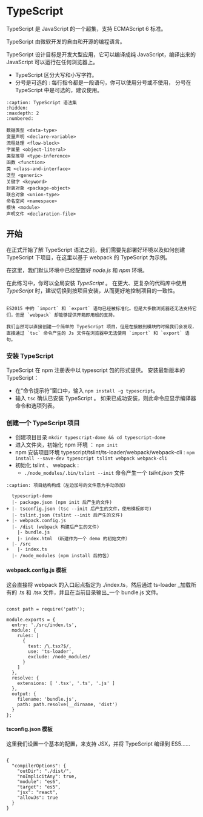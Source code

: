 # TypeScript

TypeScript 是 JavaScript 的一个超集，支持 ECMAScript 6 标准。

TypeScript 由微软开发的自由和开源的编程语言。

TypeScript 设计目标是开发大型应用，它可以编译成纯 JavaScript，编译出来的 JavaScript 可以运行在任何浏览器上。



* TypeScript 区分大写和小写字符。
* 分号是可选的 : 每行指令都是一段语句，你可以使用分号或不使用， 分号在 TypeScript 中是可选的，建议使用。


```{toctree}
:caption: TypeScript 语法集
:hidden:
:maxdepth: 2
:numbered:

数据类型 <data-type>
变量声明 <declare-variable>
流程处理 <flow-block>
字面量 <object-literal>
类型推导 <type-inference>
函数 <function>
类 <class-and-interface>
泛型 <generic>
关键字 <keyword>
封装对象 <package-object>
联合对象 <union-type>
命名空间 <namespace>
模块 <module>
声明文件 <declaration-file>
```


## 开始

在正式开始了解 TypeScript 语法之前，我们需要先部署好环境以及如何创建 TypeScript 下项目，在这里以基于 webpack 的 TypeScript 为示例。

在这里，我们默认环境中已经配置好 *node.js* 和 *npm* 环境。

在此练习中，你可以全局安装 *TypeScript* 。 在更大、更复杂的代码库中使用 *TypeScript* 时，建议切换到按项目安装，从而更好地控制项目的一致性。

```{admonition} 为什么使用 webpack

ES2015 中的 `import` 和 `export` 语句已经被标准化。但是大多数浏览器还无法支持它们，但是 `webpack` 却能够提供开箱即用般的支持。 

我们当然可以直接创建一个简单的 TypeScript 项目，但是在接触到模块的时候我们会发现，直接通过 `tsc` 命令产生的 Js 文件在浏览器中无法使用 `import` 和 `export` 语句。
```

### 安装 TypeScript

TypeScript 在 npm 注册表中以 typescript 包的形式提供。 安装最新版本的 TypeScript：

* 在“命令提示符”窗口中，输入 `npm install -g typescript`。
* 输入 `tsc` 确认已安装 TypeScript 。 如果已成功安装，则此命令应显示编译器命令和选项列表。


### 创建一个 TypeScript 项目

* 创建项目目录 `mkdir typescript-dome && cd typescript-dome`
* 进入文件夹，初始化 npm 环境 ： `npm init`
* npm 安装项目环境 typescript/tslint/ts-loader/webpack/webpack-cli : `npm install --save-dev typescript tslint webpack webpack-cli`
* 初始化 tslint 、 webpack : 
  * `./node_modules/.bin/tslint --init` 命令产生一个 *tslint.json* 文件




```{code-block} word
:caption: 项目结构构成（左边加号的文件意为手动添加）

  typescript-demo
  |- package.json (npm init 后产生的文件)
+ |- tsconfig.json (tsc --init 后产生的文件，使用模板即可)
  |- tslint.json (tslint --init 后产生的文件)
+ |- webpack.config.js
  |- /dist (webpack 构建后产生的文件)
    |- bundle.js
+   |- index.html （新建作为一个 demo 的初始文件）
  |- /src
+   |- index.ts
  |- /node_modules (npm install 后的包)
```



#### webpack.config.js 模板

这会直接将 webpack 的入口起点指定为 ./index.ts，然后通过 ts-loader _加载所有的 .ts 和 .tsx 文件，并且在当前目录输出_一个 bundle.js 文件。

```{code-block} js

const path = require('path');

module.exports = {
  entry: './src/index.ts',
  module: {
    rules: [
      {
        test: /\.tsx?$/,
        use: 'ts-loader',
        exclude: /node_modules/
      }
    ]
  },
  resolve: {
    extensions: [ '.tsx', '.ts', '.js' ]
  },
  output: {
    filename: 'bundle.js',
    path: path.resolve(__dirname, 'dist')
  }
};
```


#### tsconfig.json 模板

这里我们设置一个基本的配置，来支持 JSX，并将 TypeScript 编译到 ES5……

```{code-block} json

{
  "compilerOptions": {
    "outDir": "./dist/",
    "noImplicitAny": true,
    "module": "es6",
    "target": "es5",
    "jsx": "react",
    "allowJs": true
  }
}
```
